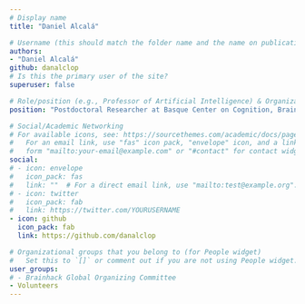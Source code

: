 ```yaml
---
# Display name
title: "Daniel Alcalá"

# Username (this should match the folder name and the name on publications)
authors:
- "Daniel Alcalá"
github: danalclop
# Is this the primary user of the site?
superuser: false

# Role/position (e.g., Professor of Artificial Intelligence) & Organizations/Affiliations
position: "Postdoctoral Researcher at Basque Center on Cognition, Brain and Language, Donostia-San Sebastián, Basque Country, Spain"

# Social/Academic Networking
# For available icons, see: https://sourcethemes.com/academic/docs/page-builder/#icons
#   For an email link, use "fas" icon pack, "envelope" icon, and a link in the
#   form "mailto:your-email@example.com" or "#contact" for contact widget.
social:
# - icon: envelope
#   icon_pack: fas
#   link: ""  # For a direct email link, use "mailto:test@example.org".
# - icon: twitter
#   icon_pack: fab
#   link: https://twitter.com/YOURUSERNAME
- icon: github
  icon_pack: fab
  link: https://github.com/danalclop

# Organizational groups that you belong to (for People widget)
#   Set this to `[]` or comment out if you are not using People widget.
user_groups:
# - Brainhack Global Organizing Committee
- Volunteers
---
```


